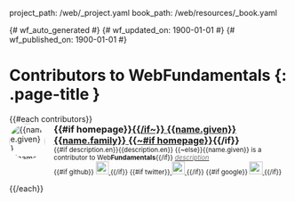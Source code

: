 project_path: /web/_project.yaml
book_path: /web/resources/_book.yaml

{# wf_auto_generated #}
{# wf_updated_on: 1900-01-01 #}
{# wf_published_on: 1900-01-01 #}

<style>
  .contributor-container {
    display: flex;
    flex-direction: flow;
    flex-wrap: wrap;
  }
  .contributor {
    flex-grow: 1;
    width: 100%;
    margin-bottom: 1em;
  }
  @media (min-width: 999px) {
      .contributor {
        width: 50%;
        padding-right: 16px;
      }
    }
  .contributor h3 {margin: 0;}
  .contributor img.person {
    border-radius: 100%;
    width: 64px;
    float: left;
    margin: 0 16px 16px 0;
  }

  .contributor .wf-byline-desc,
  .contributor .wf-byline-social {
    margin-left: 80px;
    font-size: smaller;
  }
  .contributor .wf-byline-desc i {
    color: #757575;
  }
  .contributor .wf-byline-social img {
    width: 2em;
  }
</style>

# Contributors to WebFundamentals {: .page-title }

<div class="contributor-container">
  {{#each contributors}}
  <div class="contributor" id="{{id}}" itemprop="author" itemscope itemtype="https://schema.org/Person">
    <img class="person" itemprop="image" src="/web/images/contributors/{{photo}}.jpg" alt="{{name.given}} {{name.family}}">
    <section class="wf-byline-meta">
      <h3 itemprop="name">
        {{#if homepage}}<a itemprop="url" href="{{homepage}}">{{/if~}}
        <span itemprop="givenName">{{name.given}}</span> <span itemprop="familyName">{{name.family}}</span>
        {{~#if homepage}}</a>{{/if}}
      </h3>
      <div class="wf-byline-desc">
        {{#if description.en}}{{description.en}}
        {{~else}}{{name.given}} is a contributor to Web<b>Fundamentals</b>{{/if}}
        <a href="/web/resources/contributors/{{id}}">
          <i class="material-icons">description</i>
        </a>
      </div>
      <div class="wf-byline-social">
        {{#if github}}
        <a href="https://github.com/{{github}}">
          <img src="/site-assets/logo-github.svg">
        </a>
        {{/if}}
        {{#if twitter}}<a itemprop="sameAs" href="https://twitter.com/{{twitter}}">
          <img src="/site-assets/logo-twitter.svg">
        </a>
        {{/if}}
        {{#if google}}
        <a itemprop="sameAs" href="https://plus.google.com/{{google}}">
          <img src="/site-assets/logo-google-plus.svg">
        </a>
        {{/if}}
      </div>
    </section>
  </div>
  {{/each}}
</div>

